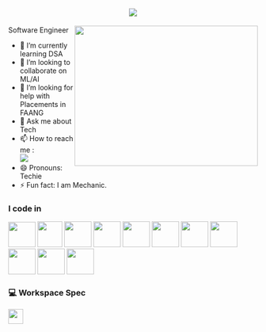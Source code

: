 <h1 align="center">
    <img src="https://readme-typing-svg.herokuapp.com/?font=Righteous&size=35&center=true&vCenter=true&width=500&height=70&duration=4000&lines=Hi+There!+👋;+I'm+ABISHEK+VINO;" />
</h1>

Software Engineer 
<img align="right" width="370" height="283" src="https://i.pinimg.com/originals/47/f0/34/47f0342cec72b800463bf003eac1257e.gif">                                                
- 🌱 I’m currently learning DSA
- 👯 I’m looking to collaborate on ML/AI
- 🤔 I’m looking for help with Placements in FAANG
- 💬 Ask me about Tech
- 📫 How to reach me :
<br /> [<img src="https://img.shields.io/badge/LinkedIn-0077B5?style=for-the-badge&logo=linkedin&logoColor=white" />](https://www.linkedin.com/in/abishek-vino)
- 😄 Pronouns: Techie
- ⚡ Fun fact: I am Mechanic.

### I code in
<img height="51" width="55" src="https://img.icons8.com/color/48/000000/python.png" /> <img height="52" width="50" src="https://img.icons8.com/color/48/000000/c-programming.png" />  <img height="52" width="55" src="https://img.icons8.com/color/48/000000/c-plus-plus-logo.png" /> <img height="52" width="55" src="https://img.icons8.com/color/48/000000/java-coffee-cup-logo.png" /> <img height="52" width="55" src="https://img.icons8.com/color/48/000000/html-5.png" />  <img height="52" width="55" src="https://img.icons8.com/color/48/000000/css3.png" />  <img height="52" width="55" src="https://img.icons8.com/color/48/000000/javascript.png"/>  <img height="52" width="55" src="https://img.icons8.com/color/48/000000/react-native.png"/>  <img height="52" width="55" src="https://img.icons8.com/color/48/000000/mysql-logo.png"/>  <img height="52" width="55" src="https://img.icons8.com/color/48/000000/mongodb.png"/>  <img height="52" width="55" src="https://img.icons8.com/color/48/000000/nodejs.png"/> 


### 💻 Workspace Spec
<img height="30" src="https://img.shields.io/badge/AMD-A4 4350B-ED1C24?style=for-the-badge&logo=amd&logoColor=red"/> 

